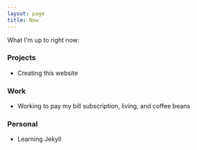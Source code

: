 ```yaml
---
layout: page
title: Now
---
```


What I'm up to right now:

### Projects
- Creating this website


### Work
- Working to pay my bill subscription, living, and coffee beans


### Personal
- Learning Jekyll